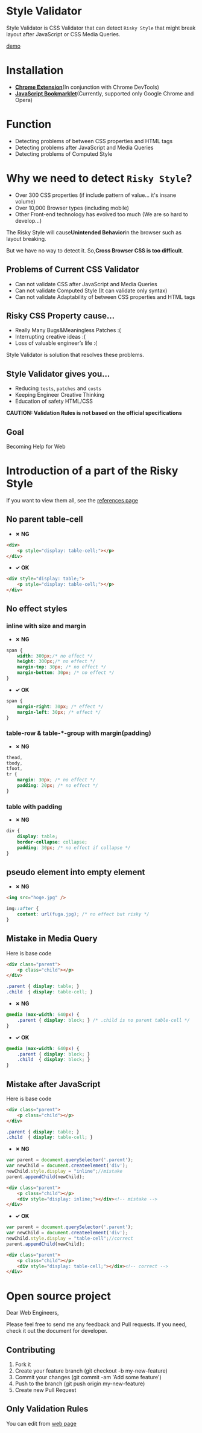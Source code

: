 
Style Validator
============================

Style Validator is CSS Validator that can detect `Risky Style` that might break layout after JavaScript or CSS Media Queries.

[demo](http://style-validator.github.io/gif_animations/demo.gif)


# Installation

- **[Chrome Extension](https://chrome.google.com/webstore/detail/style-validator/aaeahhnjkelemfcdmkcpaggdhfaffeod)**(In conjunction with Chrome DevTools)
- **[JavaScript Bookmarklet](http://style-validator.github.io/)**(Currently, supported only Google Chrome and Opera)


# Function

- Detecting problems of between CSS properties and HTML tags
- Detecting problems after JavaScript and Media Queries
- Detecting problems of Computed Style


# Why we need to detect `Risky Style`?

- Over 300 CSS properties (if include pattern of value... it's insane volume)
- Over 10,000 Browser types (including mobile)
- Other Front-end technology has evolved too much (We are so hard to develop...)

The Risky Style will cause**Unintended Behavior**in the browser such as layout breaking.

But we have no way to detect it. So,**Cross Browser CSS is too difficult**.


## Problems of Current CSS Validator

- Can not validate CSS after JavaScript and Media Queries
- Can not validate Computed Style (It can validate only syntax)
- Can not validate Adaptability of between CSS properties and HTML tags


## Risky CSS Property cause...

- Really Many Bugs&amp;Meaningless Patches :(
- Interrupting creative ideas :(
- Loss of valuable engineer’s life :(

Style Validator is solution that resolves these problems.


## Style Validator gives you...

- Reducing `tests`, `patches` and `costs`
- Keeping Engineer Creative Thinking
- Education of safety HTML/CSS

**CAUTION: Validation Rules is not based on the official specifications**


## Goal

Becoming Help for Web


# Introduction of a part of the Risky Style

If you want to view them all, see the [references page](http://style-validator.github.io/page/references.html)


## No parent table-cell

* **&#10007; NG**
```html
<div>
	<p style="display: table-cell;"></p>
</div>
```

* **&#10003; OK**
```html
<div style="display: table;">
	<p style="display: table-cell;"></p>
</div>
```

## No effect styles

### inline with size and margin

* **&#10007; NG**
```css
span {
	width: 300px;/* no effect */
	height: 300px;/* no effect */
	margin-top: 30px; /* no effect */
	margin-bottom: 30px; /* no effect */
}
```

* **&#10003; OK**
```css
span {
	margin-right: 30px; /* effect */
	margin-left: 30px; /* effect */
}
```

### table-row &amp; table-*-group with margin(padding)

* **&#10007; NG**
```css
thead,
tbody,
tfoot,
tr {
	margin: 30px; /* no effect */
	padding: 20px; /* no effect */
}
```

### table with padding

* **&#10007; NG**
```css
div {
	display: table;
	border-collapse: collapse;
	padding: 30px; /* no effect if collapse */
}
```

## pseudo element into empty element

* **&#10007; NG**
```html
<img src="hoge.jpg" />
```
```css
img::after {
	content: url(fuga.jpg); /* no effect but risky */
}
```

## Mistake in Media Query

Here is base code
```html
<div class="parent">
	<p class="child"></p>
</div>
```
```css
.parent	{ display: table; }
.child	{ display: table-cell; }
```
* **&#10007; NG**
```css
@media (max-width: 640px) {
	.parent { display: block; } /* .child is no parent table-cell */
}
```
* **&#10003; OK**
```css
@media (max-width: 640px) {
	.parent	{ display: block; }
	.child	{ display: block; }
}
```

## Mistake after JavaScript

Here is base code
```html
<div class="parent">
	<p class="child"></p>
</div>
```
```css
.parent	{ display: table; }
.child	{ display: table-cell; }
```

* **&#10007; NG**
```js
var parent = document.querySelector('.parent');
var newChild = document.createelement('div');
newChild.style.display = "inline";//mistake
parent.appendChild(newChild);
```
```html
<div class="parent">
	<p class="child"></p>
	<div style="display: inline;"></div><!-- mistake -->
</div>
```

* **&#10003; OK**
```js
var parent = document.querySelector('.parent');
var newChild = document.createelement('div');
newChild.style.display = "table-cell";//correct
parent.appendChild(newChild);
```
```html
<div class="parent">
	<p class="child"></p>
	<div style="display: table-cell;"></div><!-- correct -->
</div>
```

# Open source project

Dear Web Engineers,

Please feel free to send me any feedback and Pull requests.
If you need, check it out the document for developer.

## Contributing

1. Fork it
2. Create your feature branch (git checkout -b my-new-feature)
3. Commit your changes (git commit -am 'Add some feature')
4. Push to the branch (git push origin my-new-feature)
5. Create new Pull Request

## Only Validation Rules

You can edit from [web page](http://style-validator.github.io/page/rules.html)
